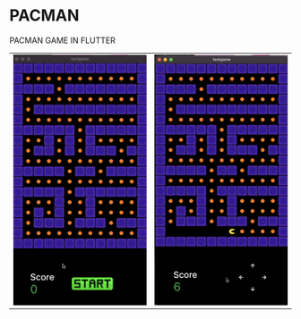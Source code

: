 # PACMAN

PACMAN GAME IN FLUTTER

<table>
    <tr>
        <td><img src="assets/ss/1.png" width=250 ></td>
        <td><img src="assets/ss/2.png" width=250 ></td>  
    </tr>

 </table>

